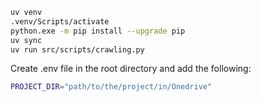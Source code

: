```bash
uv venv
.venv/Scripts/activate
python.exe -m pip install --upgrade pip
uv sync
uv run src/scripts/crawling.py
```

Create .env file in the root directory and add the following:

```bash
PROJECT_DIR="path/to/the/project/in/Onedrive"
```
